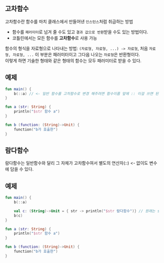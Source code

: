 ## 고차함수
고차함수란 함수를 마치 클래스에서 만들어낸 ```인스턴스```처럼 취급하는 방법
+ 함수를 ```패러미터```로 넘겨 줄 수도 있고 ```결과 값으로 반환```받을 수도 있는 방법이다.
+ 코틀린에서는 모든 함수를 **고차함수**로 사용 가능

함수의 형식을 자료형으로 나타내는 방법: ```(자료형, 자료형, ...) -> 자료형```, 처음 ````자료형, 자료형, ...```` 이 부분은 패러미터이고 그다음 나오는 ```자료형```은 반환형이다.\
이렇게 하면 기술한 형태와 같은 형태의 함수는 모두 패러미터로 받을 수 있다.
## 예제
```kotlin
fun main() {
    b(::a) // <- 일반 함수를 고차함수로 변경 해주려면 함수이름 앞에 :: 이걸 쓰면 된다.
}

fun a (str: String) {
    println("$str 함수 a")
}

fun b (function: (String)->Unit) {
    function("b가 호출한")
}
```

## 람다함수
람다함수는 일반함수와 달리 그 자체가 고차함수여서 별도의 연산자(::) <- 없이도 변수에 담을 수 있다.

## 예제
```kotlin
fun main() {
    b(::a)

    val c: (String)->Unit = { str -> println("$str 람다함수")} // 원래는 str: String로 쓰는게 맞다 하지만 이미 패러미터의 자료형이 기술되어 있다.
    b(c)
}

fun a (str: String) {
    println("$str 함수 a")
}

fun b (function: (String)->Unit) {
    function("b가 호출한")
}
```